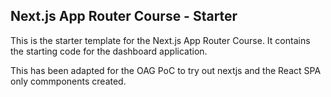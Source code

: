 ## Next.js App Router Course - Starter

This is the starter template for the Next.js App Router Course. It contains the starting code for the dashboard application. 

This has been adapted for the OAG PoC to try out nextjs and the React SPA only commponents created.